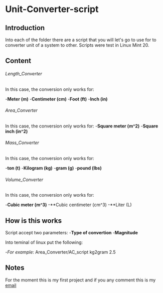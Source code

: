 # Unit-Converter-script
## Introduction
Into each of the folder there are a script that you will let's go to use for to converter unit of a system to other. Scripts were test in Linux Mint 20.

## Content
###### Length_Converter
In this case, the conversion only works for:

   -**Meter (m)**
   -**Centimeter (cm)**
   -**Foot (ft)**
   -**Inch (in)**

###### Area_Converter
In this case, the conversion only works for:
   -**Square meter (m^2)**
   -**Square inch (in^2)**

###### Mass_Converter
In this case, the conversion only works for:

   -**ton (t)**
   -**Kilogram (kg)**
   -**gram (g)**
   -**pound (lbs)**

###### Volume_Converter
In this case, the conversion only works for:

   -**Cubic meter (m^3)**
   -**Cubic centimeter (cm^3)
   -**Liter (L)
## How is this works
Script accept two parameters:
   -**Type of convertion**
   -**Magnitude**

Into teminal of linux put the following:

   -_For example_:
   	 Area_Converter/AC_script kg2gram 2.5

## Notes
For the moment this is my first project and if you any comment this is my [email](ingdramirezs@gmail.com)
